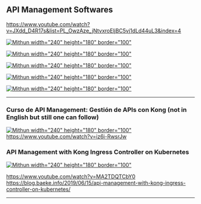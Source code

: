 
## API Management Softwares

https://www.youtube.com/watch?v=JXdd_D4R17s&list=PL_OwzAze_jNtvxroEljBC5vj1dLd44uL3&index=4


[![Mithun width="240" height="180" border="100"](https://img.youtube.com/vi/wg4VotD12MM/0.jpg)](https://www.youtube.com/watch?v=wg4VotD12MM)


[![Mithun width="240" height="180" border="100"](https://img.youtube.com/vi/1m9Ca14azgM/0.jpg)](https://www.youtube.com/watch?v=1m9Ca14azgM)


[![Mithun width="240" height="180" border="100"](https://img.youtube.com/vi/vhTX-BZhl6A/0.jpg)](https://www.youtube.com/watch?v=vhTX-BZhl6A)

[![Mithun width="240" height="180" border="100"](https://img.youtube.com/vi/JXdd_D4R17s/0.jpg)](https://www.youtube.com/watch?v=JXdd_D4R17s)

[![Mithun width="240" height="180" border="100"](https://img.youtube.com/vi/PGQSrIPeZOk/0.jpg)](https://www.youtube.com/watch?v=PGQSrIPeZOk)



-------
### Curso de API Management: Gestión de APIs con Kong (not in English but still one can follow)

[![Mithun width="240" height="180" border="100"](https://img.youtube.com/vi/iz6i-RwsrJw/0.jpg)](https://www.youtube.com/watch?v=iz6i-RwsrJw)
https://www.youtube.com/watch?v=iz6i-RwsrJw


### API Management with Kong Ingress Controller on Kubernetes
[![Mithun width="240" height="180" border="100"](https://img.youtube.com/vi/MA2TDQTCbY0/0.jpg)](https://www.youtube.com/watch?v=MA2TDQTCbY0)



https://www.youtube.com/watch?v=MA2TDQTCbY0
https://blog.baeke.info/2019/06/15/api-management-with-kong-ingress-controller-on-kubernetes/

-----
